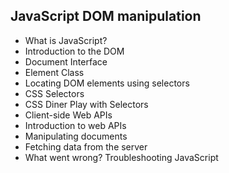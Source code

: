 ## JavaScript DOM manipulation
* What is JavaScript?
* Introduction to the DOM
* Document Interface
* Element Class
* Locating DOM elements using selectors
* CSS Selectors
* CSS Diner Play with Selectors
* Client-side Web APIs
* Introduction to web APIs
* Manipulating documents
* Fetching data from the server
* What went wrong? Troubleshooting JavaScript
